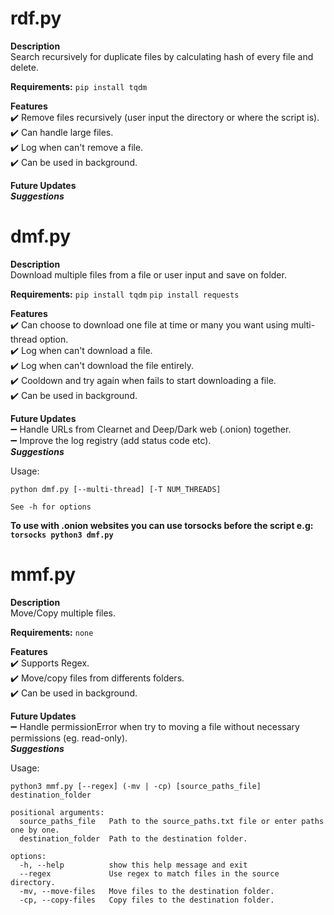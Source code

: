 # rdf.py
**Description** <br />
Search recursively for duplicate files by calculating hash of every file and delete. <br />

**Requirements:**
```pip install tqdm```

**Features** <br />
:heavy_check_mark: Remove files recursively (user input the directory or where the script is). <br />
:heavy_check_mark: Can handle large files. <br />
:heavy_check_mark: Log when can't remove a file.  <br />
:heavy_check_mark: Can be used in background. <br />

**Future Updates** <br />
***Suggestions***

# dmf.py
**Description** <br />
Download multiple files from a file or user input and save on folder. <br />

**Requirements:**
```pip install tqdm```
```pip install requests```

**Features** <br />
:heavy_check_mark: Can choose to download one file at time or many you want using multi-thread option. <br />
:heavy_check_mark: Log when can't download a file. <br />
:heavy_check_mark: Log when can't download the file entirely. <br />
:heavy_check_mark: Cooldown and try again when fails to start downloading a file. <br />
:heavy_check_mark: Can be used in background. <br />

**Future Updates** <br />
:heavy_minus_sign: Handle URLs from Clearnet and Deep/Dark web (.onion) together. <br />
:heavy_minus_sign: Improve the log registry (add status code etc). <br />
***Suggestions*** <br />

Usage:
```
python dmf.py [--multi-thread] [-T NUM_THREADS]

See -h for options
```

**To use with .onion websites you can use torsocks before the script e.g: ```torsocks python3 dmf.py```** <br />

# mmf.py
**Description** <br />
Move/Copy multiple files. <br />

**Requirements:**
```none```

**Features** <br />
:heavy_check_mark: Supports Regex. <br />
:heavy_check_mark: Move/copy files from differents folders. <br />
:heavy_check_mark: Can be used in background. <br />

**Future Updates** <br />
:heavy_minus_sign: Handle permissionError when try to moving a file without necessary permissions (eg. read-only). <br />
***Suggestions***

Usage:
```
python3 mmf.py [--regex] (-mv | -cp) [source_paths_file] destination_folder

positional arguments:
  source_paths_file   Path to the source_paths.txt file or enter paths one by one.
  destination_folder  Path to the destination folder.

options:
  -h, --help          show this help message and exit
  --regex             Use regex to match files in the source directory.
  -mv, --move-files   Move files to the destination folder.
  -cp, --copy-files   Copy files to the destination folder.
```
